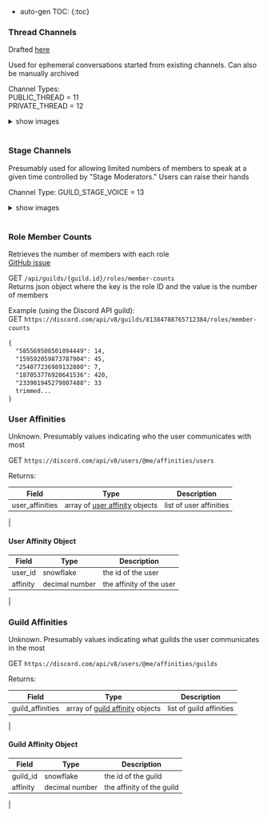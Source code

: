 * auto-gen TOC:
{:toc}

### Thread Channels

Drafted [here](https://github.com/discord/discord-api-docs/pull/2693)

Used for ephemeral conversations started from existing channels. Can also be manually archived

Channel Types:  
PUBLIC_THREAD = 11  
PRIVATE_THREAD = 12  

<details>
	<summary>show images</summary>
	<img src="media/thread_create.png">
	<img src="media/creating_new_thread.png">
</details>
&nbsp;  

### Stage Channels
  
Presumably used for allowing limited numbers of members to speak at a given time controlled by "Stage Moderators." Users can raise their hands

Channel Type: GUILD_STAGE_VOICE = 13

<details>
	<summary>show images</summary>
	<img src="media/stage_channel_list.png">
	<img src="media/stage_channel_perms.png">
	<img src="media/manage_stage_moderators.png">
</details>
&nbsp;  

### Role Member Counts

Retrieves the number of members with each role  
[GitHub issue](https://github.com/discord/discord-api-docs/issues/2610#issuecomment-778985709)

GET `/api/guilds/{guild.id}/roles/member-counts`  
Returns json object where the key is the role ID and the value is the number of members  
  
  
Example (using the Discord API guild):  
GET `https://discord.com/api/v8/guilds/81384788765712384/roles/member-counts`  
```
{
  "585569508501094449": 14,
  "159592059873787904": 45,
  "254077236989132800": 7,
  "187053776920641536": 420,
  "233981945279807488": 33
  trimmed...
}
```

### User Affinities

Unknown. Presumably values indicating who the user communicates with most  

GET `https://discord.com/api/v8/users/@me/affinities/users`  

Returns:

| Field           | Type                                                    | Description             |
|-----------------|---------------------------------------------------------|-------------------------|
| user_affinities | array of [user affinity](#user-affinity-object) objects | list of user affinities |
|

#### User Affinity Object

| Field    | Type           | Description              |
|----------|----------------|--------------------------|
| user_id  | snowflake      | the id of the user       |
| affinity | decimal number | the affinity of the user |
|

### Guild Affinities

Unknown. Presumably values indicating what guilds the user communicates in the most  

GET `https://discord.com/api/v8/users/@me/affinities/guilds`  

Returns:

| Field            | Type                                                      | Description              |
|------------------|-----------------------------------------------------------|--------------------------|
| guild_affinities | array of [guild affinity](#guild-affinity-object) objects | list of guild affinities |
|

#### Guild Affinity Object

| Field    | Type           | Description              |
|----------|----------------|--------------------------|
| guild_id | snowflake      | the id of the guild       |
| affinity | decimal number | the affinity of the guild |
|
